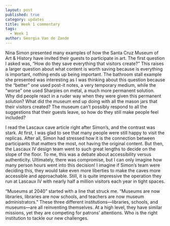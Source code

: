 ```yaml
---
layout: post
published: true
category: updates
title: Week 1 commentary
tags:
  - Week 1
author: Georgia Van de Zande
---
```

Nina Simon presented many examples of how the Santa Cruz Museum of Art & History have invited their guests to participate in art. The first question I asked was, “How do they save everything that visitors create?” This raises a larger question about what content is worth saving because is everything is important, nothing ends up being important. The bathroom stall example she presented was interesting as I was thinking about this question because the “better” one used post-it notes, a very temporary medium, while the “worse” one used Sharpies on metal, a much more permanent solution. Why did people react in a ruder way when they were given this permanent solution? What did the museum end up doing with all the mason jars that their visitors created? The museum can’t possibly respond to all the suggestions that their guests leave, so how do they still make people feel included?

I read the Lascaux cave article right after Simon’s, and the contrast was stark. At first, I was glad to see that many people were still happy to visit the replicas. After all, Simon had stressed how it is the connection between participants that matters the most, not having the original content. But then, the Lascaux IV design team went to such great lengths to decide on the slope of the floor. To me, this was a debate about accessibility versus authenticity. Ultimately, there was compromise, but I can only imagine how many person hours went into this decision! I imagine if Simon’s team were deciding this, they would take even more liberties to make the caves more accessible and approachable. Still, it is quite impressive the operation they run at Lascaux IV with nearly half a million visitors each year in tight spaces. 

“Museums at 2040” started with a line that struck me. “Museums are now libraries, libraries are now schools, and teachers are now museum administrators.” These three different institutions—libraries, schools, and museums—are all reinventing themselves. At a high level, they have similar missions, yet they are competing for patrons’ attentions. Who is the right institution to tackle our new challenges.